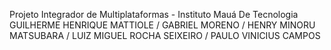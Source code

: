 Projeto Integrador de Multiplataformas - Instituto Mauá De Tecnologia
GUILHERME HENRIQUE MATTIOLE / GABRIEL MORENO / HENRY MINORU MATSUBARA / LUIZ MIGUEL ROCHA SEIXEIRO / PAULO VINICIUS CAMPOS
